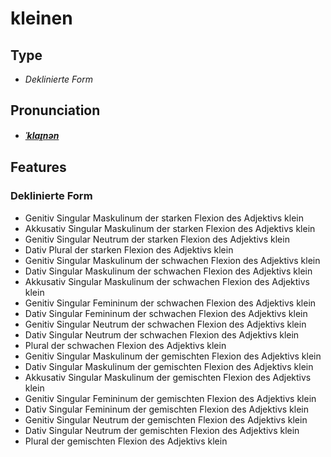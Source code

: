 # kleinen
## Type
- _Deklinierte Form_
## Pronunciation
- **_[ˈklaɪ̯nən](https://commons.wikimedia.org/wiki/File:De-kleinen.ogg)_**
## Features
### Deklinierte Form
- Genitiv Singular Maskulinum der starken Flexion des Adjektivs klein
- Akkusativ Singular Maskulinum der starken Flexion des Adjektivs klein
- Genitiv Singular Neutrum der starken Flexion des Adjektivs klein
- Dativ Plural der starken Flexion des Adjektivs klein
- Genitiv Singular Maskulinum der schwachen Flexion des Adjektivs klein
- Dativ Singular Maskulinum der schwachen Flexion des Adjektivs klein
- Akkusativ Singular Maskulinum der schwachen Flexion des Adjektivs klein
- Genitiv Singular Femininum der schwachen Flexion des Adjektivs klein
- Dativ Singular Femininum der schwachen Flexion des Adjektivs klein
- Genitiv Singular Neutrum der schwachen Flexion des Adjektivs klein
- Dativ Singular Neutrum der schwachen Flexion des Adjektivs klein
- Plural der schwachen Flexion des Adjektivs klein
- Genitiv Singular Maskulinum der gemischten Flexion des Adjektivs klein
- Dativ Singular Maskulinum der gemischten Flexion des Adjektivs klein
- Akkusativ Singular Maskulinum der gemischten Flexion des Adjektivs klein
- Genitiv Singular Femininum der gemischten Flexion des Adjektivs klein
- Dativ Singular Femininum der gemischten Flexion des Adjektivs klein
- Genitiv Singular Neutrum der gemischten Flexion des Adjektivs klein
- Dativ Singular Neutrum der gemischten Flexion des Adjektivs klein
- Plural der gemischten Flexion des Adjektivs klein

